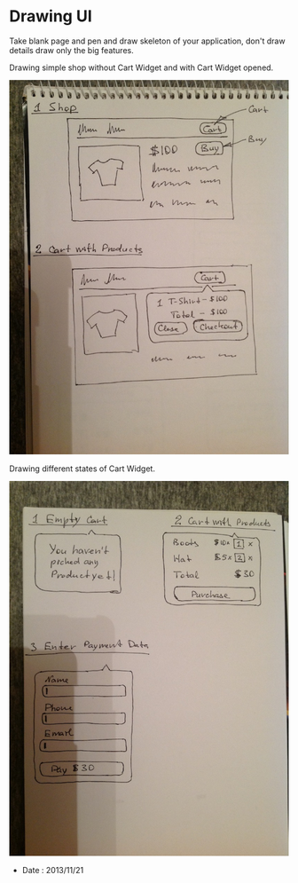 # Drawing UI

Take blank page and pen and draw skeleton of your application, don't draw details
draw only the big features.

Drawing simple shop without Cart Widget and with Cart Widget opened.

![Shop and Cart Widget](1-drawing-ui/shop-and-cart.jpg)

Drawing different states of Cart Widget.

![States of Cart Widget](1-drawing-ui/cart-states.jpg)

- Date  : 2013/11/21